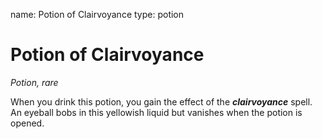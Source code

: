 name: Potion of Clairvoyance
type: potion

# Potion of Clairvoyance
_Potion, rare_

When you drink this potion, you gain the effect of the **_clairvoyance_** spell. An eyeball bobs in this yellowish liquid but vanishes when the potion is opened.
